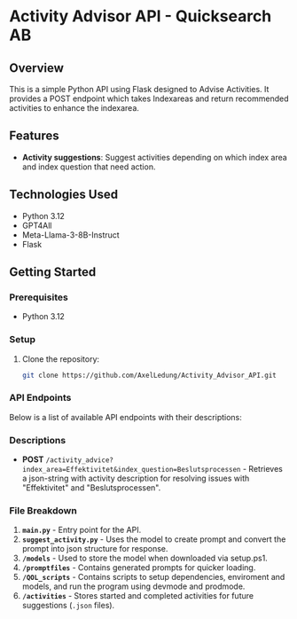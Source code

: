 # Activity Advisor API - Quicksearch AB

## Overview

This is a simple Python API using Flask designed to Advise Activities. It provides a POST endpoint which takes Indexareas and return recommended activities to enhance the indexarea. 

## Features

- **Activity suggestions**: Suggest activities depending on which index area and index question that need action.

## Technologies Used

- Python 3.12
- GPT4All
- Meta-Llama-3-8B-Instruct
- Flask

## Getting Started

### Prerequisites

- Python 3.12

### Setup

1. Clone the repository:

   ```bash
   git clone https://github.com/AxelLedung/Activity_Advisor_API.git

### API Endpoints

Below is a list of available API endpoints with their descriptions:

### Descriptions
- **POST** `/activity_advice?index_area=Effektivitet&index_question=Beslutsprocessen` - Retrieves a json-string with activity description for resolving issues with "Effektivitet" and "Beslutsprocessen".

### File Breakdown

1. **`main.py`** -  Entry point for the API.
2. **`suggest_activity.py`** - Uses the model to create prompt and convert the prompt into json structure for response.
4. **`/models`** - Used to store the model when downloaded via setup.ps1.
5. **`/promptfiles`** - Contains generated prompts for quicker loading.
6. **`/QOL_scripts`** - Contains scripts to setup dependencies, enviroment and models, and run the program using devmode and prodmode.
7. **`/activities`** - Stores started and completed activities for future suggestions (`.json` files).

